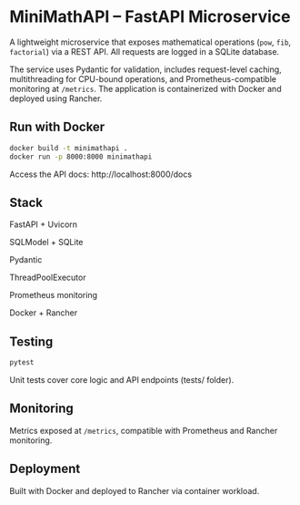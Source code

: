 #  MiniMathAPI – FastAPI Microservice

A lightweight microservice that exposes mathematical operations (`pow`, `fib`, `factorial`) via a REST API. All requests are logged in a SQLite database.

The service uses Pydantic for validation, includes request-level caching, multithreading for CPU-bound operations, and Prometheus-compatible monitoring at `/metrics`. The application is containerized with Docker and deployed using Rancher.

## Run with Docker

```bash
docker build -t minimathapi .
docker run -p 8000:8000 minimathapi
```
Access the API docs:
http://localhost:8000/docs

## Stack
FastAPI + Uvicorn

SQLModel + SQLite

Pydantic

ThreadPoolExecutor

Prometheus monitoring

Docker + Rancher

## Testing
```bash
pytest
```
Unit tests cover core logic and API endpoints (tests/ folder).

## Monitoring

Metrics exposed at `/metrics`, compatible with Prometheus and Rancher monitoring.

## Deployment

Built with Docker and deployed to Rancher via container workload.
